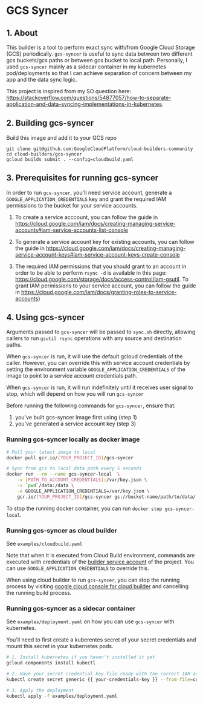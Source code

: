 # GCS Syncer

## 1. About

This builder is a tool to perform exact sync with/from Google Cloud Storage (GCS) periodically. `gcs-syncer` is useful to sync data between two different gcs buckets/gcs paths or between gcs bucket to local path. Personally, I used `gcs-syncer` mainly as a sidecar container in my kubernetes pod/deployments so that I can achieve separation of concern between my app and the data sync logic.

This project is inspired from my SO question here: https://stackoverflow.com/questions/54877057/how-to-separate-application-and-data-syncing-implementations-in-kubernetes.

## 2. Building gcs-syncer

Build this image and add it to your GCS repo

```
git clone git@github.com:GoogleCloudPlatform/cloud-builders-community
cd cloud-builders/gcs-syncer
gcloud builds submit . --config=cloudbuild.yaml
```

## 3. Prerequisites for running gcs-syncer

In order to run `gcs-syncer`, you'll need service account, generate a `GOOGLE_APPLICATION_CREDENTIALS` key and grant the required IAM permissions to the bucket for your service accounts.

1. To create a service acccount, you can follow the guide in https://cloud.google.com/iam/docs/creating-managing-service-accounts#iam-service-accounts-list-console

2. To generate a service account key for existing accounts, you can follow the guide in https://cloud.google.com/iam/docs/creating-managing-service-account-keys#iam-service-account-keys-create-console

3. The required IAM permissions that you should grant to an account in order to be able to perform `rsync -d` is available in  this page: https://cloud.google.com/storage/docs/access-control/iam-gsutil. To grant IAM permissions to your service account, you can follow the guide in https://cloud.google.com/iam/docs/granting-roles-to-service-accounts)

## 4. Using gcs-syncer

Arguments passed to `gcs-syncer` will be passed to `sync.sh` directly, allowing callers to run `gsutil rsync` operations
with any source and destination paths.

When `gcs-syncer` is run, it will use the default gcloud credentials of the caller. However, you can
override this with service account credentials by setting the environment variable `GOOGLE_APPLICATION_CREDENTIALS` of the image to point to a service account credentials path.

When `gcs-syncer` is run, it will run indefinitely until it receives user signal to stop, which will depend on how you will run `gcs-syncer`

Before running the following commands for `gcs-syncer`, ensure that:

1. you've built gcs-syncer image first using (step 1)
2. you've generated a service account key (step 3)

### Running gcs-syncer locally as docker image

```bash
# Pull your latest image to local
docker pull gcr.io/[YOUR_PROJECT_ID]/gcs-syncer

# Sync from gcs to local data path every 5 seconds
docker run --rm --name gcs-syncer-local  \
    -v [PATH_TO_ACCOUNT_CREDENTIALS]:/var/key.json \
    -v `pwd`/data:/data \
    -e GOOGLE_APPLICATION_CREDENTIALS=/var/key.json \
    gcr.io/[YOUR_PROJECT_ID]/gcs-syncer gs://bucket-name/path/to/data/ data 5
```

To stop the running docker container, you can run `docker stop gcs-syncer-local`.

### Running gcs-syncer as cloud builder

See `examples/cloudbuild.yaml`

Note that when it is executed from Cloud Build environment, commands are executed with credentials of the [builder service account](https://cloud.google.com/cloud-build/docs/permissions) of the project. You can use `GOOGLE_APPLICATION_CREDENTIALS` to override this.

When using cloud builder to run `gcs-syncer`, you can stop the running process by visiting [google cloud console for cloud builder](https://console.cloud.google.com/cloud-build/builds) and cancelling the running build process.

### Running gcs-syncer as a sidecar container

See `examples/deployment.yaml` on how you can use `gcs-syncer` with kubernetes.

You'll need to first create a kuberentes secret of your secret credentials and mount this secret in your kubernetes pods.

```bash
# 1. Install kubernetes if you haven't installed it yet
gcloud components install kubectl

# 2. Have your secret credential key file ready with the correct IAM access to the buckets, then create a kubernetes secret:
kubectl create secret generic {{ your-credentials-key }} --from-file=credentials.json=PATH-TO-KEY-FILE.json

# 3. Apply the deployment
kubectl apply -f examples/deployment.yaml
```